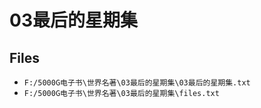 # 03最后的星期集

## Files

- `F:/5000G电子书\世界名著\03最后的星期集\03最后的星期集.txt`
- `F:/5000G电子书\世界名著\03最后的星期集\files.txt`

